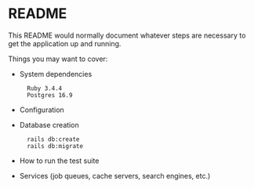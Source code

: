 # README

This README would normally document whatever steps are necessary to get the
application up and running.

Things you may want to cover:

* System dependencies
  ```
    Ruby 3.4.4
    Postgres 16.9
  ```

* Configuration

* Database creation

  ```
    rails db:create
    rails db:migrate
  ```

* How to run the test suite

* Services (job queues, cache servers, search engines, etc.)
